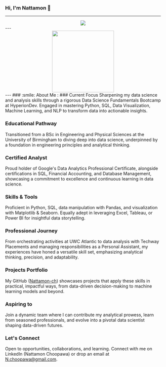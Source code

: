 ### Hi, I'm Nattamon 🔎
---
<div id="header" align="center">
  <img
src="https://media.giphy.com/media/v1.Y2lkPTc5MGI3NjExY3kzZXFlNjBvM3loZG5jYmxrNmU2YjdsY3UxdHNpN3cyMmRzMGhseCZlcD12MV9pbnRlcm5hbF9naWZfYnlfaWQmY3Q9Zw/C0k6UPDV4mxumBEf7F/giphy.gif" leght="400"/>
</div>
---
<div id="header" align="center">
  <img src="https://media.giphy.com/media/v1.Y2lkPTc5MGI3NjExdWtoamtvdXI5eDljZ3VqNTB6aTZ3NmtpYXZvdHBrYXJzbmt3MXloayZlcD12MV9pbnRlcm5hbF9naWZfYnlfaWQmY3Q9Zw/Tz30dcgKE3GCTYpxol/giphy.gif" width="200"/>
</div>
---
### :smile: About Me :
### Current Focus
Sharpening my data science and analysis skills through a rigorous Data Science Fundamentals Bootcamp at HyperionDev. Engaged in mastering Python, SQL, Data Visualization, Machine Learning, and NLP to transform data into actionable insights.

### Educational Pathway
Transitioned from a BSc in Engineering and Physical Sciences at the University of Birmingham to diving deep into data science, underpinned by a foundation in engineering principles and analytical thinking.

### Certified Analyst
Proud holder of Google's Data Analytics Professional Certificate, alongside certifications in SQL, Financial Accounting, and Database Management, showcasing a commitment to excellence and continuous learning in data science.

### Skills & Tools
Proficient in Python, SQL, data manipulation with Pandas, and visualization with Matplotlib & Seaborn. Equally adept in leveraging Excel, Tableau, or Power BI for insightful data storytelling.

### Professional Journey
From orchestrating activities at UWC Atlantic to data analysis with Techway Placements and managing responsibilities as a Personal Assistant, my experiences have honed a versatile skill set, emphasizing analytical thinking, precision, and adaptability.

### Projects Portfolio
My GitHub ([Nattamon-ch](https://github.com/Nattamon-ch)) showcases projects that apply these skills in practical, impactful ways, from data-driven decision-making to machine learning models and beyond.

### Aspiring to
Join a dynamic team where I can contribute my analytical prowess, learn from seasoned professionals, and evolve into a pivotal data scientist shaping data-driven futures.

### Let's Connect
Open to opportunities, collaborations, and learning. Connect with me on LinkedIn (Nattamon Choopawa) or drop an email at N.choopawa@gmail.com.


